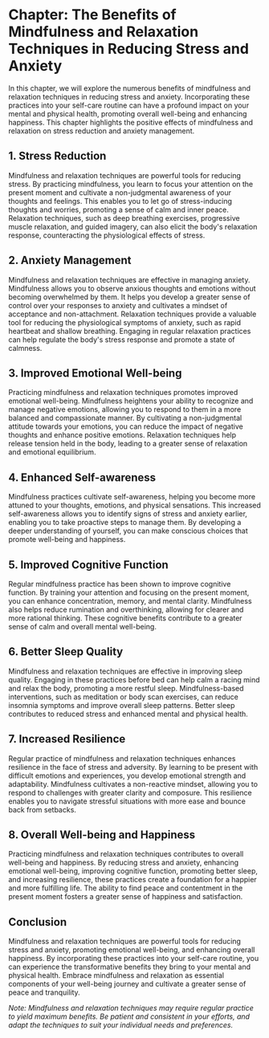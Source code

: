 Chapter: The Benefits of Mindfulness and Relaxation Techniques in Reducing Stress and Anxiety
=============================================================================================

In this chapter, we will explore the numerous benefits of mindfulness and relaxation techniques in reducing stress and anxiety. Incorporating these practices into your self-care routine can have a profound impact on your mental and physical health, promoting overall well-being and enhancing happiness. This chapter highlights the positive effects of mindfulness and relaxation on stress reduction and anxiety management.

**1. Stress Reduction**
-----------------------

Mindfulness and relaxation techniques are powerful tools for reducing stress. By practicing mindfulness, you learn to focus your attention on the present moment and cultivate a non-judgmental awareness of your thoughts and feelings. This enables you to let go of stress-inducing thoughts and worries, promoting a sense of calm and inner peace. Relaxation techniques, such as deep breathing exercises, progressive muscle relaxation, and guided imagery, can also elicit the body's relaxation response, counteracting the physiological effects of stress.

**2. Anxiety Management**
-------------------------

Mindfulness and relaxation techniques are effective in managing anxiety. Mindfulness allows you to observe anxious thoughts and emotions without becoming overwhelmed by them. It helps you develop a greater sense of control over your responses to anxiety and cultivates a mindset of acceptance and non-attachment. Relaxation techniques provide a valuable tool for reducing the physiological symptoms of anxiety, such as rapid heartbeat and shallow breathing. Engaging in regular relaxation practices can help regulate the body's stress response and promote a state of calmness.

**3. Improved Emotional Well-being**
------------------------------------

Practicing mindfulness and relaxation techniques promotes improved emotional well-being. Mindfulness heightens your ability to recognize and manage negative emotions, allowing you to respond to them in a more balanced and compassionate manner. By cultivating a non-judgmental attitude towards your emotions, you can reduce the impact of negative thoughts and enhance positive emotions. Relaxation techniques help release tension held in the body, leading to a greater sense of relaxation and emotional equilibrium.

**4. Enhanced Self-awareness**
------------------------------

Mindfulness practices cultivate self-awareness, helping you become more attuned to your thoughts, emotions, and physical sensations. This increased self-awareness allows you to identify signs of stress and anxiety earlier, enabling you to take proactive steps to manage them. By developing a deeper understanding of yourself, you can make conscious choices that promote well-being and happiness.

**5. Improved Cognitive Function**
----------------------------------

Regular mindfulness practice has been shown to improve cognitive function. By training your attention and focusing on the present moment, you can enhance concentration, memory, and mental clarity. Mindfulness also helps reduce rumination and overthinking, allowing for clearer and more rational thinking. These cognitive benefits contribute to a greater sense of calm and overall mental well-being.

**6. Better Sleep Quality**
---------------------------

Mindfulness and relaxation techniques are effective in improving sleep quality. Engaging in these practices before bed can help calm a racing mind and relax the body, promoting a more restful sleep. Mindfulness-based interventions, such as meditation or body scan exercises, can reduce insomnia symptoms and improve overall sleep patterns. Better sleep contributes to reduced stress and enhanced mental and physical health.

**7. Increased Resilience**
---------------------------

Regular practice of mindfulness and relaxation techniques enhances resilience in the face of stress and adversity. By learning to be present with difficult emotions and experiences, you develop emotional strength and adaptability. Mindfulness cultivates a non-reactive mindset, allowing you to respond to challenges with greater clarity and composure. This resilience enables you to navigate stressful situations with more ease and bounce back from setbacks.

**8. Overall Well-being and Happiness**
---------------------------------------

Practicing mindfulness and relaxation techniques contributes to overall well-being and happiness. By reducing stress and anxiety, enhancing emotional well-being, improving cognitive function, promoting better sleep, and increasing resilience, these practices create a foundation for a happier and more fulfilling life. The ability to find peace and contentment in the present moment fosters a greater sense of happiness and satisfaction.

**Conclusion**
--------------

Mindfulness and relaxation techniques are powerful tools for reducing stress and anxiety, promoting emotional well-being, and enhancing overall happiness. By incorporating these practices into your self-care routine, you can experience the transformative benefits they bring to your mental and physical health. Embrace mindfulness and relaxation as essential components of your well-being journey and cultivate a greater sense of peace and tranquility.

*Note: Mindfulness and relaxation techniques may require regular practice to yield maximum benefits. Be patient and consistent in your efforts, and adapt the techniques to suit your individual needs and preferences.*
